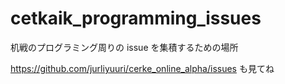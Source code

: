 # cetkaik_programming_issues

机戦のプログラミング周りの issue を集積するための場所

https://github.com/jurliyuuri/cerke_online_alpha/issues も見てね